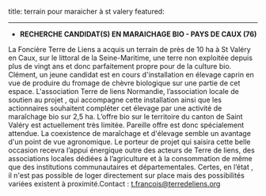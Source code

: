 title: terrain pour maraicher à st valery
    featured:
    
---

- **RECHERCHE CANDIDAT(S) EN MARAICHAGE BIO - PAYS DE CAUX (76)**

La Foncière Terre de Liens a acquis un terrain de près de 10 ha à St Valéry en Caux, sur le littoral de la Seine-Maritime, une terre non exploitée depuis plus de vingt ans et donc parfaitement propre pour de la culture bio. 
Clément, un jeune candidat est en cours d'installation en élevage caprin en vue de produire du fromage de chèvre biologique sur une partie de cet espace. L'association Terre de liens Normandie, l’association locale de soutien au projet , qui accompagne cette installation ainsi que les actionnaires souhaitent compléter cet élevage par une activité de maraîchage bio sur 2,5 ha. L’offre bio sur le territoire du canton de Saint Valéry est actuellement très limitée. Pareille offre est donc spécialement attendue. La coexistence de maraîchage et d'élevage semble un avantage d'un point de vue agronomique. Le porteur de projet qui saisira cette belle occasion recevra l’appui énergique outre des acteurs de Terre de liens, des associations locales dédiées à l’agriculture et à la consommation de même que des institutions communautaires et départementales.
Certes, en l’état , il n'est pas possible de loger directement sur place mais des possibilités variées existent à proximité.Contact : t.francois@terredeliens.org
 